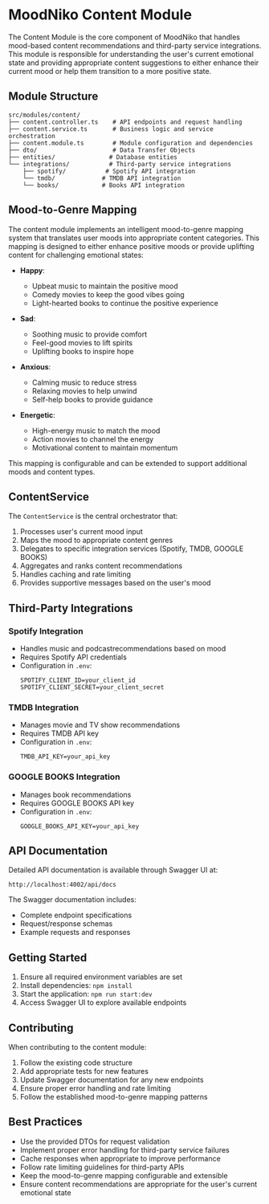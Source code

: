 # MoodNiko Content Module

The Content Module is the core component of MoodNiko that handles mood-based content recommendations and third-party service integrations. This module is responsible for understanding the user's current emotional state and providing appropriate content suggestions to either enhance their current mood or help them transition to a more positive state.

## Module Structure

```
src/modules/content/
├── content.controller.ts    # API endpoints and request handling
├── content.service.ts       # Business logic and service orchestration
├── content.module.ts        # Module configuration and dependencies
├── dto/                     # Data Transfer Objects
├── entities/               # Database entities
└── integrations/           # Third-party service integrations
    ├── spotify/           # Spotify API integration
    └── tmdb/             # TMDB API integration
    └── books/            # Books API integration
```

## Mood-to-Genre Mapping

The content module implements an intelligent mood-to-genre mapping system that translates user moods into appropriate content categories. This mapping is designed to either enhance positive moods or provide uplifting content for challenging emotional states:

- **Happy**:

  - Upbeat music to maintain the positive mood
  - Comedy movies to keep the good vibes going
  - Light-hearted books to continue the positive experience

- **Sad**:

  - Soothing music to provide comfort
  - Feel-good movies to lift spirits
  - Uplifting books to inspire hope

- **Anxious**:

  - Calming music to reduce stress
  - Relaxing movies to help unwind
  - Self-help books to provide guidance

- **Energetic**:
  - High-energy music to match the mood
  - Action movies to channel the energy
  - Motivational content to maintain momentum

This mapping is configurable and can be extended to support additional moods and content types.

## ContentService

The `ContentService` is the central orchestrator that:

1. Processes user's current mood input
2. Maps the mood to appropriate content genres
3. Delegates to specific integration services (Spotify, TMDB, GOOGLE BOOKS)
4. Aggregates and ranks content recommendations
5. Handles caching and rate limiting
6. Provides supportive messages based on the user's mood

## Third-Party Integrations

### Spotify Integration

- Handles music and podcastrecommendations based on mood
- Requires Spotify API credentials
- Configuration in `.env`:
  ```
  SPOTIFY_CLIENT_ID=your_client_id
  SPOTIFY_CLIENT_SECRET=your_client_secret
  ```

### TMDB Integration

- Manages movie and TV show recommendations
- Requires TMDB API key
- Configuration in `.env`:
  ```
  TMDB_API_KEY=your_api_key
  ```

### GOOGLE BOOKS Integration

- Manages book recommendations
- Requires GOOGLE BOOKS API key
- Configuration in `.env`:
  ```
  GOOGLE_BOOKS_API_KEY=your_api_key
  ```
## API Documentation

Detailed API documentation is available through Swagger UI at:

```
http://localhost:4002/api/docs
```

The Swagger documentation includes:

- Complete endpoint specifications
- Request/response schemas
- Example requests and responses

## Getting Started

1. Ensure all required environment variables are set
2. Install dependencies: `npm install`
3. Start the application: `npm run start:dev`
4. Access Swagger UI to explore available endpoints

## Contributing

When contributing to the content module:

1. Follow the existing code structure
2. Add appropriate tests for new features
3. Update Swagger documentation for any new endpoints
4. Ensure proper error handling and rate limiting
5. Follow the established mood-to-genre mapping patterns

## Best Practices

- Use the provided DTOs for request validation
- Implement proper error handling for third-party service failures
- Cache responses when appropriate to improve performance
- Follow rate limiting guidelines for third-party APIs
- Keep the mood-to-genre mapping configurable and extensible
- Ensure content recommendations are appropriate for the user's current emotional state
